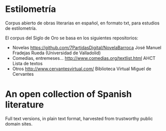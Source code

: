 # Estilometría
Corpus abierto de obras literarias en español, en formato txt, para estudios de estilometría.

El corpus del Siglo de Oro se basa en los siguientes repositorios:

- Novelas https://github.com/7PartidasDigital/NovelaBarroca José Manuel Fradejas Rueda (Universidad de Valladolid)
- Comedias, entremeses... http://www.comedias.org/textlist.html AHCT Lista de textos
- Otros http://www.cervantesvirtual.com/ Biblioteca Virtual Miguel de Cervantes

# An open collection of Spanish literature

Full text versions, in plain text format, harvested from trustworthy public domain sites.
